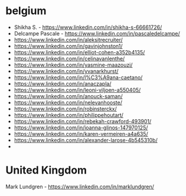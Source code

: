 # belgium
- Shikha S. - https://www.linkedin.com/in/shikha-s-66661726/
- Delcampe Pascale - https://www.linkedin.com/in/pascaledelcampe/
- https://www.linkedin.com/in/aleksitrecruiter/
- https://www.linkedin.com/in/gavinjohnston1/
- https://www.linkedin.com/in/elliot-cohen-a352b4135/
- https://www.linkedin.com/in/celinavanlenthe/
- https://www.linkedin.com/in/yasmine-maazouzi/
- https://www.linkedin.com/in/yvanarkhurst/
- https://www.linkedin.com/in/l%C3%A9ana-caetano/
- https://www.linkedin.com/in/anaczapla/
- https://www.linkedin.com/in/leoni-viljoen-a550405/
- https://www.linkedin.com/in/anouck-saman/
- https://www.linkedin.com/in/nelevanhooste/
- https://www.linkedin.com/in/robinsterckx/
- https://www.linkedin.com/in/philippehoutart/
- https://www.linkedin.com/in/rebekah-crawford-493901/
- https://www.linkedin.com/in/ioanna-glinos-147970125/
- https://www.linkedin.com/in/karen-vermeiren-a4a635/
- https://www.linkedin.com/in/alexander-larose-4b545310b/
- 

# United Kingdom

Mark Lundgren - https://www.linkedin.com/in/marklundgren/

